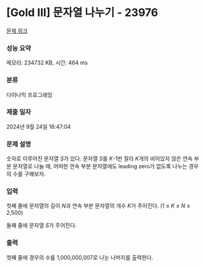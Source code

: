 # [Gold III] 문자열 나누기 - 23976 

[문제 링크](https://www.acmicpc.net/problem/23976) 

### 성능 요약

메모리: 234732 KB, 시간: 464 ms

### 분류

다이나믹 프로그래밍

### 제출 일자

2024년 9월 24일 16:47:04

### 문제 설명

<p>숫자로 이루어진 문자열 <em>S</em>가<em> </em>있다. 문자열<em> S</em>를 <em>K</em>-1번 잘라 <em>K</em>개의 비어있지 않은 연속 부분 문자열로 나눌 때, 어떠한 연속 부분 문자열에도 leading zero가 없도록 나누는 경우의 수를 구해보자.</p>

### 입력 

 <p>첫째 줄에 문자열의 길이 <em>N</em>과 연속 부분 문자열의 개수 <em>K</em>가 주어진다. (1 ≤ <em>K</em> ≤ <em>N</em> ≤ 2,500)</p>

<p>둘째 줄에 문자열 <em>S</em>가 주어진다.</p>

### 출력 

 <p>첫째 줄에 경우의 수를 1,000,000,007로 나눈 나머지를 출력한다.</p>

